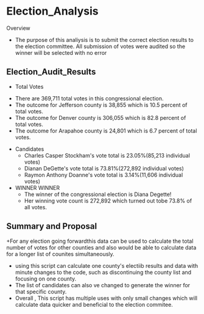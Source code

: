 # Election_Analysis
Overview
+ The purpose of this analiysis is to submit the correct election results to the election committee. All submission of votes were audited so the winner will be selected with no error

## Election_Audit_Results
 * Total Votes
  + There are 369,711 total votes in this congressional election.
  + The outcome for Jefferson county is 38,855 which is 10.5 percent of total votes.
  + The outcome for Denver county is 306,055 which is 82.8 percent of total votes.
  + The outcome for Arapahoe county is 24,801 which is 6.7 percent of total votes.
* Candidates
  + Charles Casper Stockham's vote total is 23.05%(85,213 individual votes)
  + Dianan DeGette's vote total is 73.81%(272,892 individual votes)
  + Raymon Anthony Doanne's vote total is 3.14%(11,606 individual votes)
* WINNER WINNER 
  + The winner of the congressional election is Diana Degette!
  + Her winning vote count is 272,892 which turned out tobe 73.8% of all votes.

## Summary and Proposal
  +For any election going forwardthis data can be used to calculate the total number of votes for other counties and also would be able to calculate data for a longer list of      counites simultaneously. 
  + using this script can calculate one county's electiib results and data with minute changes to the code, such as discontinuing the county list and focusing on one county. 
  + The list of candidates can also ve changed to generate the winner for that specific county. 
  + Overall , This script has multiple uses with only small changes which will calculate data quicker and beneficial to the election commitee.
